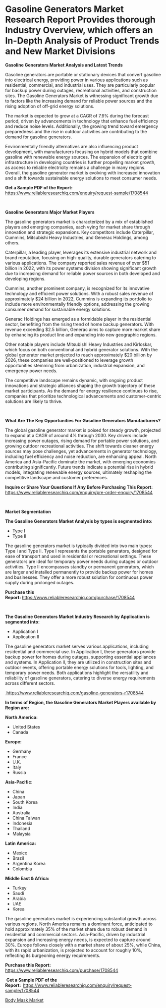 <p><h1>Gasoline Generators Market Research Report Provides thorough Industry Overview, which offers an In-Depth Analysis of Product Trends and New Market Divisions</h1></p><p><strong>Gasoline Generators Market Analysis and Latest Trends</strong></p>
<p><p>Gasoline generators are portable or stationary devices that convert gasoline into electrical energy, providing power in various applications such as residential, commercial, and industrial uses. They are particularly popular for backup power during outages, recreational activities, and construction sites. The Gasoline Generators Market is witnessing significant growth due to factors like the increasing demand for reliable power sources and the rising adoption of off-grid energy solutions.</p><p>The market is expected to grow at a CAGR of 7.9% during the forecast period, driven by advancements in technology that enhance fuel efficiency and reduce noise levels. Additionally, the growing trend toward emergency preparedness and the rise in outdoor activities are contributing to the demand for gasoline generators. </p><p>Environmentally friendly alternatives are also influencing product development, with manufacturers focusing on hybrid models that combine gasoline with renewable energy sources. The expansion of electric grid infrastructure in developing countries is further propelling market growth, as access to reliable electricity remains a challenge in many regions. Overall, the gasoline generator market is evolving with increased innovation and a shift towards sustainable energy solutions to meet consumer needs.</p></p>
<p><strong>Get a Sample PDF of the Report:&nbsp;</strong> <a href="https://www.reliableresearchiq.com/enquiry/request-sample/1708544?utm_campaign=3055&utm_medium=2&utm_source=Github&utm_content=ia&utm_term=27032025&utm_id=gasoline-generators">https://www.reliableresearchiq.com/enquiry/request-sample/1708544</a></p>
<p>&nbsp;</p>
<p><strong>Gasoline Generators Major Market Players</strong></p>
<p><p>The gasoline generators market is characterized by a mix of established players and emerging companies, each vying for market share through innovation and strategic expansions. Key competitors include Caterpillar, Cummins, Mitsubishi Heavy Industries, and Generac Holdings, among others.</p><p>Caterpillar, a leading player, leverages its extensive industrial network and brand reputation, focusing on high-quality, durable generators catering to various applications. The company reported sales revenue of over $51 billion in 2022, with its power systems division showing significant growth due to increasing demand for reliable power sources in both developed and developing regions.</p><p>Cummins, another prominent company, is recognized for its innovative technology and efficient power solutions. With a robust sales revenue of approximately $24 billion in 2022, Cummins is expanding its portfolio to include more environmentally friendly options, addressing the growing consumer demand for sustainable energy solutions.</p><p>Generac Holdings has emerged as a formidable player in the residential sector, benefiting from the rising trend of home backup generators. With revenue exceeding $2.5 billion, Generac aims to capture more market share by enhancing its product line and expanding into new geographic regions.</p><p>Other notable players include Mitsubishi Heavy Industries and Kirloskar, which focus on both conventional and hybrid generator solutions. With the global generator market projected to reach approximately $20 billion by 2026, these companies are well-positioned to leverage growth opportunities stemming from urbanization, industrial expansion, and emergency power needs.</p><p>The competitive landscape remains dynamic, with ongoing product innovations and strategic alliances shaping the growth trajectory of these market participants. As the demand for energy resilience continues to rise, companies that prioritize technological advancements and customer-centric solutions are likely to thrive.</p></p>
<p>&nbsp;</p>
<p><strong>What Are The Key Opportunities For Gasoline Generators Manufacturers?</strong></p>
<p><p>The global gasoline generator market is poised for steady growth, projected to expand at a CAGR of around 4% through 2030. Key drivers include increasing power outages, rising demand for portable power solutions, and growing outdoor recreational activities. The shift towards cleaner energy sources may pose challenges, yet advancements in generator technology, including fuel efficiency and noise reduction, are enhancing appeal. North America and Asia-Pacific dominate the market, with emerging economies contributing significantly. Future trends indicate a potential rise in hybrid models, integrating renewable energy sources, ultimately reshaping the competitive landscape and customer preferences.</p></p>
<p><strong>Inquire or Share Your Questions If Any Before Purchasing This Report:</strong> <a href="https://www.reliableresearchiq.com/enquiry/pre-order-enquiry/1708544?utm_campaign=3055&utm_medium=2&utm_source=Github&utm_content=ia&utm_term=27032025&utm_id=gasoline-generators">https://www.reliableresearchiq.com/enquiry/pre-order-enquiry/1708544</a></p>
<p>&nbsp;</p>
<p><strong>Market Segmentation</strong></p>
<p><strong>The Gasoline Generators Market Analysis by types is segmented into:</strong></p>
<p><ul><li>Type I</li><li>Type II</li></ul></p>
<p><p>The gasoline generators market is typically divided into two main types: Type I and Type II. Type I represents the portable generators, designed for ease of transport and used in residential or recreational settings. These generators are ideal for temporary power needs during outages or outdoor activities. Type II encompasses standby or permanent generators, which are larger and installed permanently to provide backup power for homes and businesses. They offer a more robust solution for continuous power supply during prolonged outages.</p></p>
<p><strong>Purchase this Report:&nbsp;</strong><a href="https://www.reliableresearchiq.com/purchase/1708544?utm_campaign=3055&utm_medium=2&utm_source=Github&utm_content=ia&utm_term=27032025&utm_id=gasoline-generators">https://www.reliableresearchiq.com/purchase/1708544</a></p>
<p>&nbsp;</p>
<p><strong>The Gasoline Generators Market Industry Research by Application is segmented into:</strong></p>
<p><ul><li>Application I</li><li>Application II</li></ul></p>
<p><p>The gasoline generators market serves various applications, including residential and commercial use. In Application I, these generators provide backup power for homes during outages, supporting essential appliances and systems. In Application II, they are utilized in construction sites and outdoor events, offering portable energy solutions for tools, lighting, and temporary power needs. Both applications highlight the versatility and reliability of gasoline generators, catering to diverse energy requirements across different sectors.</p></p>
<p><a href="https://www.reliableresearchiq.com/gasoline-generators-r1708544?utm_campaign=3055&utm_medium=2&utm_source=Github&utm_content=ia&utm_term=27032025&utm_id=gasoline-generators">&nbsp;https://www.reliableresearchiq.com/gasoline-generators-r1708544</a></p>
<p><strong>In terms of Region, the Gasoline Generators Market Players available by Region are:</strong></p>
<p>
    <p> <strong> North America: </strong>
        <ul>
            <li>United States</li>
            <li>Canada</li>
        </ul>
        </p> 
    <p> <strong> Europe: </strong>
        <ul>
            <li>Germany</li>
            <li>France</li>
            <li>U.K.</li>
            <li>Italy</li>
            <li>Russia</li>
        </ul>
        </p> 
    <p> <strong> Asia-Pacific: </strong>
        <ul>
            <li>China</li>
            <li>Japan</li>
            <li>South Korea</li>
            <li>India</li>
            <li>Australia</li>
            <li>China Taiwan</li>
            <li>Indonesia</li>
            <li>Thailand</li>
            <li>Malaysia</li>
        </ul>
        </p> 
    <p> <strong> Latin America: </strong>
        <ul>
            <li>Mexico</li>
            <li>Brazil</li>
            <li>Argentina Korea</li>
            <li>Colombia</li>
        </ul>
        </p> 
    <p> <strong> Middle East & Africa: </strong>
        <ul>
            <li>Turkey</li>
            <li>Saudi</li>
            <li>Arabia</li>
            <li>UAE</li>
            <li>Korea</li>
        </ul>
    </p>
    </p>
<p><p>The gasoline generators market is experiencing substantial growth across various regions. North America remains a dominant force, anticipated to hold approximately 35% of the market share due to robust demand in residential and commercial sectors. Asia-Pacific, driven by industrial expansion and increasing energy needs, is expected to capture around 30%. Europe follows closely with a market share of about 25%, while China, with its rapid urbanization, is projected to account for roughly 10%, reflecting its burgeoning energy requirements.</p></p>
<p><strong>Purchase this Report: </strong><a href="https://www.reliableresearchiq.com/purchase/1708544?utm_campaign=3055&utm_medium=2&utm_source=Github&utm_content=ia&utm_term=27032025&utm_id=gasoline-generators">https://www.reliableresearchiq.com/purchase/1708544</a></p>
<p>&nbsp;<strong>Get a Sample PDF of the Report:&nbsp;&nbsp;</strong><a href="https://www.reliableresearchiq.com/enquiry/request-sample/1708544?utm_campaign=3055&utm_medium=2&utm_source=Github&utm_content=ia&utm_term=27032025&utm_id=gasoline-generators">https://www.reliableresearchiq.com/enquiry/request-sample/1708544</a></p>
<p><strong></strong></p>
<p><p><a href="https://github.com/seyalshudae7/Market-Research-Report-List-1/blob/main/body-mask-market.md?utm_campaign=3055&utm_medium=2&utm_source=Github&utm_content=ia&utm_term=27032025&utm_id=gasoline-generators">Body Mask Market</a></p></p>